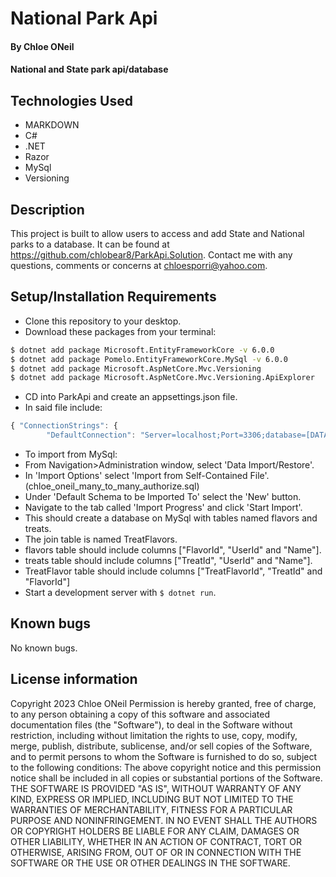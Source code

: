 # National Park Api
#### By Chloe ONeil
#### National and State park api/database

## Technologies Used
- MARKDOWN
- C#
- .NET
- Razor
- MySql
- Versioning

## Description
This project is built to allow users to access and add State and National parks to a database. It can be found at <https://github.com/chlobear8/ParkApi.Solution>. Contact me with any questions, comments or concerns at <chloesporri@yahoo.com>.

## Setup/Installation Requirements
- Clone this repository to your desktop.
- Download these packages from your terminal:
```bash
$ dotnet add package Microsoft.EntityFrameworkCore -v 6.0.0
$ dotnet add package Pomelo.EntityFrameworkCore.MySql -v 6.0.0 
$ dotnet add package Microsoft.AspNetCore.Mvc.Versioning
$ dotnet add package Microsoft.AspNetCore.Mvc.Versioning.ApiExplorer
```
- CD into ParkApi and create an appsettings.json file.
- In said file include:
```javascript
{ "ConnectionStrings": {
        "DefaultConnection": "Server=localhost;Port=3306;database=[DATABASE-NAME];uid=[YOUR-USERNAME-HERE];pwd=[YOUR-PASSWORD-HERE]"} }
```
- To import from MySql:
- From Navigation>Administration window, select 'Data Import/Restore'.
- In 'Import Options' select 'Import from Self-Contained File'. (chloe_oneil_many_to_many_authorize.sql)
- Under 'Default Schema to be Imported To' select the 'New' button.
- Navigate to the tab called 'Import Progress' and click 'Start Import'.
- This should create a database on MySql with tables named flavors and treats.
- The join table is named TreatFlavors.
- flavors table should include columns ["FlavorId", "UserId" and "Name"].
- treats table should include columns ["TreatId", "UserId" and "Name"].
- TreatFlavor table should include columns ["TreatFlavorId", "TreatId" and "FlavorId"]
- Start a development server with `$ dotnet run`.


## Known bugs

No known bugs.

## License information
Copyright 2023 Chloe ONeil
Permission is hereby granted, free of charge, to any person obtaining a copy of this software and associated documentation files (the "Software"), to deal in the Software without restriction, including without limitation the rights to use, copy, modify, merge, publish, distribute, sublicense, and/or sell copies of the Software, and to permit persons to whom the Software is furnished to do so, subject to the following conditions:
The above copyright notice and this permission notice shall be included in all copies or substantial portions of the Software.
THE SOFTWARE IS PROVIDED "AS IS", WITHOUT WARRANTY OF ANY KIND, EXPRESS OR IMPLIED, INCLUDING BUT NOT LIMITED TO THE WARRANTIES OF MERCHANTABILITY, FITNESS FOR A PARTICULAR PURPOSE AND NONINFRINGEMENT. IN NO EVENT SHALL THE AUTHORS OR COPYRIGHT HOLDERS BE LIABLE FOR ANY CLAIM, DAMAGES OR OTHER LIABILITY, WHETHER IN AN ACTION OF CONTRACT, TORT OR OTHERWISE, ARISING FROM, OUT OF OR IN CONNECTION WITH THE SOFTWARE OR THE USE OR OTHER DEALINGS IN THE SOFTWARE.


